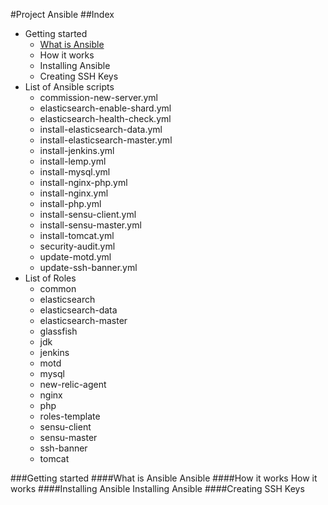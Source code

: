 #Project Ansible
##Index
+ Getting started
    - [What is Ansible](#what_is_ansible)
    - How it works
    - Installing Ansible
    - Creating SSH Keys
+ List of Ansible scripts
    - commission-new-server.yml
    - elasticsearch-enable-shard.yml
    - elasticsearch-health-check.yml
    - install-elasticsearch-data.yml
    - install-elasticsearch-master.yml
    - install-jenkins.yml
    - install-lemp.yml
    - install-mysql.yml
    - install-nginx-php.yml
    - install-nginx.yml
    - install-php.yml
    - install-sensu-client.yml
    - install-sensu-master.yml
    - install-tomcat.yml
    - security-audit.yml
    - update-motd.yml
    - update-ssh-banner.yml
+ List of Roles
    - common
    - elasticsearch
    - elasticsearch-data
    - elasticsearch-master
    - glassfish
    - jdk
    - jenkins
    - motd
    - mysql
    - new-relic-agent
    - nginx
    - php
    - roles-template
    - sensu-client
    - sensu-master
    - ssh-banner
    - tomcat


###Getting started
####What is Ansible <a id="what_is_ansible"/>
    Ansible
####How it works
    How it works
####Installing Ansible
    Installing Ansible
####Creating SSH Keys
